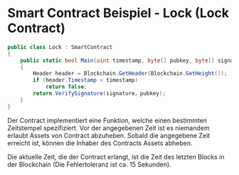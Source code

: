 # Smart Contract Beispiel - Lock (Lock Contract)

```c#
public class Lock : SmartContract
{
    public static bool Main(uint timestamp, byte[] pubkey, byte[] signature)
    {
        Header header = Blockchain.GetHeader(Blockchain.GetHeight());
        if (header.Timestamp < timestamp)
            return false;
        return VerifySignature(signature，pubkey);
    }
}
```

Der Contract implementiert eine Funktion, welche einen bestimmten Zeitstempel spezifiziert. Vor der angegebenen Zeit ist es niemandem erlaubt Assets von Contract abzuheben. Sobald die angegebene Zeit erreicht ist, können die Inhaber des Contracts Assets abheben.

Die aktuelle Zeit, die der Contract erlangt, ist die Zeit des letzten Blocks in der Blockchain (Die Fehlertoleranz ist ca. 15 Sekunden). 

